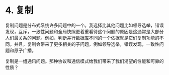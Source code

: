 # 4. 复制

复制问题是分布式系统许多问题中的一个。我选择比其他问题比如领导选举，错误发现，互斥，一致性问题和全局快照更着重看待这个问题的原因是这通常是大部分人们最关系的问题。例如，判断并行数据库不同的一个依据就是它们复制功能的不同。并且，复制会带来了更多相关的子问题，例如领导选举，错误发现，一致性问题和原子广播。

复制是一组通讯问题。那种协议和通信模式给我们带来了我们渴望的性能和可靠的性质？

